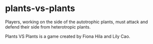 # plants-vs-plants
Players, working on the side of the autotrophic plants, must attack and defend their side from heterotropic plants.

Plants VS Plants is a game created by Fiona Hila and Lily Cao.
